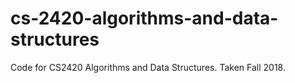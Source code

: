 # cs-2420-algorithms-and-data-structures
Code for CS2420 Algorithms and Data Structures.
Taken Fall 2018.

